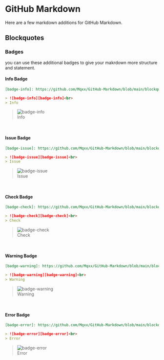 # GitHub Markdown

Here are a few markdown additions for GitHub Markdown.

## Blockquotes

### Badges

you can use these additional badges to give your makrdown more structure and statement.

#### Info Badge

```md
[badge-info]: https://github.com/Mqxx/GitHub-Markdown/blob/main/blockquotes/badge/info.svg 'Info'

> ![badge-info][badge-info]<br>
> Info
```
[badge-info]: https://github.com/Mqxx/GitHub-Markdown/blob/main/blockquotes/badge/info.svg 'Info'

> ![badge-info][badge-info]<br>
> Info

<br>

#### Issue Badge

```md
[badge-issue]: https://github.com/Mqxx/GitHub-Markdown/blob/main/blockquotes/badge/issue.svg 'Issue'

> ![badge-issue][badge-issue]<br>
> Issue
```
[badge-issue]: https://github.com/Mqxx/GitHub-Markdown/blob/main/blockquotes/badge/issue.svg 'Issue'

> ![badge-issue][badge-issue]<br>
> Issue

<br>

#### Check Badge

```md
[badge-check]: https://github.com/Mqxx/GitHub-Markdown/blob/main/blockquotes/badge/check.svg 'Check'

> ![badge-check][badge-check]<br>
> Check
```
[badge-check]: https://github.com/Mqxx/GitHub-Markdown/blob/main/blockquotes/badge/check.svg 'Check'

> ![badge-check][badge-check]<br>
> Check

<br>

#### Warning Badge

```md
[badge-warning]: https://github.com/Mqxx/GitHub-Markdown/blob/main/blockquotes/badge/warning.svg 'Warning'

> ![badge-warning][badge-warning]<br>
> Warning
```
[badge-warning]: https://github.com/Mqxx/GitHub-Markdown/blob/main/blockquotes/badge/warning.svg 'Warning'

> ![badge-warning][badge-warning]<br>
> Warning

<br>

#### Error Badge

```md
[badge-error]: https://github.com/Mqxx/GitHub-Markdown/blob/main/blockquotes/badge/error.svg 'Error'

> ![badge-error][badge-error]<br>
> Error
```
[badge-error]: https://github.com/Mqxx/GitHub-Markdown/blob/main/blockquotes/badge/error.svg 'Error'

> ![badge-error][badge-error]<br>
> Error


